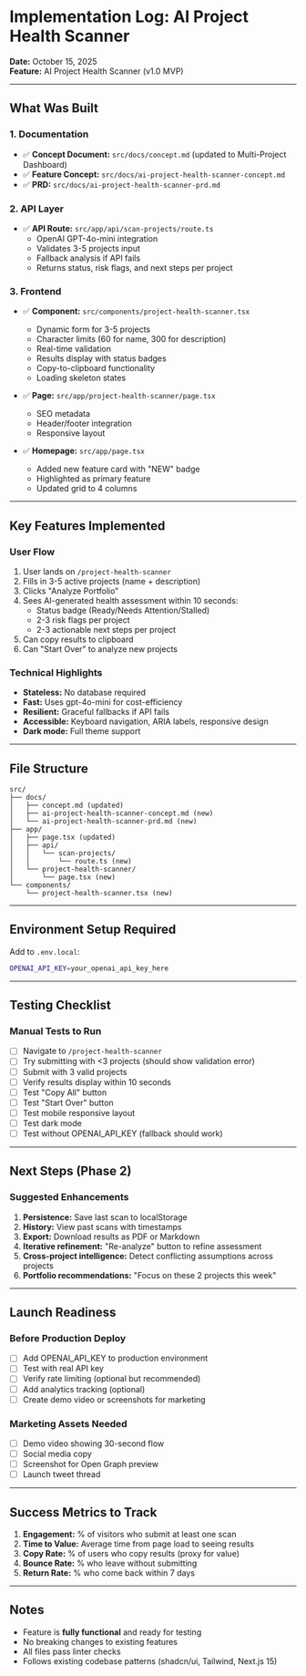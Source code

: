 # Implementation Log: AI Project Health Scanner

**Date:** October 15, 2025  
**Feature:** AI Project Health Scanner (v1.0 MVP)

---

## What Was Built

### 1. Documentation
- ✅ **Concept Document:** `src/docs/concept.md` (updated to Multi-Project Dashboard)
- ✅ **Feature Concept:** `src/docs/ai-project-health-scanner-concept.md`
- ✅ **PRD:** `src/docs/ai-project-health-scanner-prd.md`

### 2. API Layer
- ✅ **API Route:** `src/app/api/scan-projects/route.ts`
  - OpenAI GPT-4o-mini integration
  - Validates 3-5 projects input
  - Fallback analysis if API fails
  - Returns status, risk flags, and next steps per project

### 3. Frontend
- ✅ **Component:** `src/components/project-health-scanner.tsx`
  - Dynamic form for 3-5 projects
  - Character limits (60 for name, 300 for description)
  - Real-time validation
  - Results display with status badges
  - Copy-to-clipboard functionality
  - Loading skeleton states
  
- ✅ **Page:** `src/app/project-health-scanner/page.tsx`
  - SEO metadata
  - Header/footer integration
  - Responsive layout

- ✅ **Homepage:** `src/app/page.tsx`
  - Added new feature card with "NEW" badge
  - Highlighted as primary feature
  - Updated grid to 4 columns

---

## Key Features Implemented

### User Flow
1. User lands on `/project-health-scanner`
2. Fills in 3-5 active projects (name + description)
3. Clicks "Analyze Portfolio"
4. Sees AI-generated health assessment within 10 seconds:
   - Status badge (Ready/Needs Attention/Stalled)
   - 2-3 risk flags per project
   - 2-3 actionable next steps per project
5. Can copy results to clipboard
6. Can "Start Over" to analyze new projects

### Technical Highlights
- **Stateless:** No database required
- **Fast:** Uses gpt-4o-mini for cost-efficiency
- **Resilient:** Graceful fallbacks if API fails
- **Accessible:** Keyboard navigation, ARIA labels, responsive design
- **Dark mode:** Full theme support

---

## File Structure

```
src/
├── docs/
│   ├── concept.md (updated)
│   ├── ai-project-health-scanner-concept.md (new)
│   └── ai-project-health-scanner-prd.md (new)
├── app/
│   ├── page.tsx (updated)
│   ├── api/
│   │   └── scan-projects/
│   │       └── route.ts (new)
│   └── project-health-scanner/
│       └── page.tsx (new)
└── components/
    └── project-health-scanner.tsx (new)
```

---

## Environment Setup Required

Add to `.env.local`:
```bash
OPENAI_API_KEY=your_openai_api_key_here
```

---

## Testing Checklist

### Manual Tests to Run
- [ ] Navigate to `/project-health-scanner`
- [ ] Try submitting with <3 projects (should show validation error)
- [ ] Submit with 3 valid projects
- [ ] Verify results display within 10 seconds
- [ ] Test "Copy All" button
- [ ] Test "Start Over" button
- [ ] Test mobile responsive layout
- [ ] Test dark mode
- [ ] Test without OPENAI_API_KEY (fallback should work)

---

## Next Steps (Phase 2)

### Suggested Enhancements
1. **Persistence:** Save last scan to localStorage
2. **History:** View past scans with timestamps
3. **Export:** Download results as PDF or Markdown
4. **Iterative refinement:** "Re-analyze" button to refine assessment
5. **Cross-project intelligence:** Detect conflicting assumptions across projects
6. **Portfolio recommendations:** "Focus on these 2 projects this week"

---

## Launch Readiness

### Before Production Deploy
- [ ] Add OPENAI_API_KEY to production environment
- [ ] Test with real API key
- [ ] Verify rate limiting (optional but recommended)
- [ ] Add analytics tracking (optional)
- [ ] Create demo video or screenshots for marketing

### Marketing Assets Needed
- [ ] Demo video showing 30-second flow
- [ ] Social media copy
- [ ] Screenshot for Open Graph preview
- [ ] Launch tweet thread

---

## Success Metrics to Track

1. **Engagement:** % of visitors who submit at least one scan
2. **Time to Value:** Average time from page load to seeing results
3. **Copy Rate:** % of users who copy results (proxy for value)
4. **Bounce Rate:** % who leave without submitting
5. **Return Rate:** % who come back within 7 days

---

## Notes

- Feature is **fully functional** and ready for testing
- No breaking changes to existing features
- All files pass linter checks
- Follows existing codebase patterns (shadcn/ui, Tailwind, Next.js 15)

